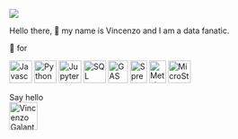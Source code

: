<a href="https://zms.zalando.com/" target="_blank"><img src="https://zms.zalando.com/app/themes/zms_2020/dist/images/zms_logo.svg"></a>


Hello there, 👋 my name is Vincenzo and I am a data fanatic.

🖤 for <br>

<a href="https://developer.mozilla.org/en-US/docs/Web/JavaScript" target="_blank"><img src="https://i.ibb.co/TRvN9BQ/kisspng-javascript-computer-icons-scalable-vector-graphics-list-of-javascript-enhancements-fandom-de.png" height=40 width=40 alt="Javascript"></a> 
<a href="https://www.python.org/" target="_blank"><img src="https://i.ibb.co/9strQWb/kisspng-portable-network-graphics-scalable-vector-graphics-program-image-processing-apps-in-cpp-c-or.png" height=40 width=40 alt="Python"></a> 
<a href="https://jupyter.org/" target="_blank"><img src="https://upload.wikimedia.org/wikipedia/commons/thumb/3/38/Jupyter_logo.svg/88px-Jupyter_logo.svg.png?20190118024747" height=40 width=40 alt="Jupyter Notebook"></a> 
<a href="https://en.wikipedia.org/wiki/SQL" target="_blank"><img src="https://i.ibb.co/9vQPxcR/kisspng-computer-icons-sql-computer-file-portable-network-some-best-practices-for-coding-and-program.png" height=40 width=40 alt="SQL"></a> 
<a href="https://developers.google.com/apps-script" target="_blank"><img src="https://i.ibb.co/8jypWX4/kisspng-google-apps-script-g-suite-google-docs-scripting-l-5af892460e7d85-8811320915262398140594.png" height=40 width=35 alt="GAS"></a> 
<a href="https://www.google.com/sheets/about/" target="_blank"><img src="https://i.ibb.co/Kjx3njh/kisspng-google-docs-google-sheets-spreadsheet-g-suite-google-5ad36b18263c25-9499901915238049521566.png" height=40 width=30 alt="Spreadsheets"></a> 
<a href="https://www.metabase.com" target="_blank"><img src="https://www.metabase.com/images/logo.svg" height=40 width=30 alt="Metabase"></a> 
<a href="https://www.microstrategy.com/" target="_blank"><img src="https://play-lh.googleusercontent.com/yJmxjuTGKlajU3-Oly2wsKXlb2zQzpoi1topMBiSCLSKYC5we5i2iPkXaiMRQoOVPNY" height=40 width=40 alt="MicroStrategy"></a> 

Say hello <br> <a href="https://www.linkedin.com/in/galantevincenzo/" target="_blank" rel="noreferrer"> <img align="left" alt="Vincenzo Galante - LinkedIn" width="50px" src="https://camo.githubusercontent.com/941103b55ebacbfa446f1ade5f01f1419a12a2c6133fb07ef8894a524566498a/68747470733a2f2f636f6e74656e742e6c696e6b6564696e2e636f6d2f636f6e74656e742f64616d2f6d652f627573696e6573732f656e2d75732f616d702f6272616e642d736974652f76322f62672f4c492d4275672e7376672e6f726967696e616c2e737667" style="max-width: 100%;">
